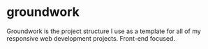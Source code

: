 # groundwork
Groundwork is the project structure I use as a template for all of my responsive web development projects. Front-end focused.
